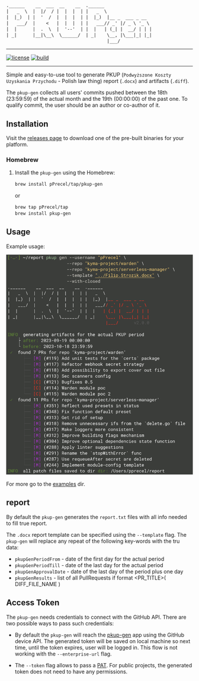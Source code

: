 #

``` text
.______    __  ___  __    __  .______
|   _  \  |  |/  / |  |  |  | |   _  \
|  |_)  | |  '  /  |  |  |  | |  |_)  |__ _  ___ _ __
|   ___/  |    <   |  |  |  | |   ___// _' |/ _ \ '_ \
|  |      |  .  \  |  '--'  | |  |   | (_| |  __/ | | |
| _|      |__|\__\  \______/  | _|    \__, |\___|_| |_|
                                      |___/
```

---

[![license](https://img.shields.io/badge/License-MIT-brightgreen.svg?style=for-the-badge)](https://github.com/pPrecel/pkup-gen/blob/main/LICENSE)
[![build](https://img.shields.io/github/actions/workflow/status/pPrecel/pkup-gen/tests-build.yml?style=for-the-badge)](https://github.com/pPrecel/pkup-gen/actions/workflows/build.yml)

---

Simple and easy-to-use tool to generate PKUP (`Podwyższone Koszty Uzyskania Przychodu` - Polish law thing) report (`.docx`) and artifacts (`.diff`).

The `pkup-gen` collects all users' commits pushed between the 18th (23:59:59) of the actual month and the 19th (00:00:00) of the past one. To qualify commit, the user should be an author or co-author of it.

## Installation

Visit the [releases page](https://github.com/pPrecel/pkup-gen/releases) to download one of the pre-built binaries for your platform.

### Homebrew

1. Install the `pkup-gen` using the Homebrew:

    ```bash
    brew install pPrecel/tap/pkup-gen
    ```

    or

    ```bash
    brew tap pPrecel/tap
    brew install pkup-gen
    ```

## Usage

Example usage:

![screen1](./assets/screenshot-main.png)

For more go to the [examples](https://github.com/pPrecel/pkup-gen/tree/main/examples) dir.

## report

By default the `pkup-gen` generates the `report.txt` files with all info needed to fill true report.

The `.docx` report template can be specified  using the `--template` flag. The `pkup-gen` will replace any repeat of the following key-words with the tru data:

* `pkupGenPeriodFrom` - date of the first day for the actual period
* `pkupGenPeriodTill` - date of the last day for the actual period
* `pkupGenApprovalDate` - date of the last day of the period plus one day
* `pkupGenResults` - list of all PullRequests if format <PR_TITLE>( DIFF_FILE_NAME )

## Access Token

The `pkup-gen` needs credentials to connect with the GitHub API. There are two possible ways to pass such credentials:

* By default the `pkup-gen` will reach the [pkup-gen](https://github.com/apps/pkup-gen) app using the GitHub device API. The generated token will be saved on local machine so next time, until the token expires, user will be logged in. This flow is not working with the `--enterprise-url` flag.

* The `--token` flag allows to pass a [PAT](https://docs.github.com/en/authentication/keeping-your-account-and-data-secure/managing-your-personal-access-tokens). For public projects, the generated token does not need to have any permissions.
